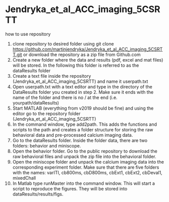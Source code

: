 # Jendryka_et_al_ACC_imaging_5CSRTT
how to use repository
1. clone repository to desired folder using git clone https://github.com/martinjendryka/Jendryka_et_al_ACC_imaging_5CSRTT.git or download the repository as a zip file from Github.com
2. Create a new folder where the data and results (pdf, excel and mat files) will be stored. In  the following this folder is referred to as the dataResults folder 
3. Create a text file inside the repository (Jendryka_et_al_ACC_imaging_5CSRTT) and name it userpath.txt
4. Open userpath.txt with a text editor and type in the directory of the DataResults folder you created in step 2. Make sure it ends with the name of the folder and there is no / at the end (i.e. yourpath/dataResults)
5. Start MATLAB (everything from v2019 should be fine) and using the editor go to the repository folder (Jendryka_et_al_ACC_imaging_5CSRTT)
6. In the command window, type add2path. This adds the functions and scripts to the path and creates a folder structure for storing the raw behavioral data and pre-processed calcium imaging data.
7. Go to the dataResults folder. Inside the folder data, there are two folders: behavior and miniscope. 
8. Open the behavior folder. Go to the public repository to download the raw behavioral files and unpack the zip file into the behavioral folder. 
9. Open the miniscope folder and unpack the calcium imaging data into the corresponding experiment folder. Make sure that there are five folders with the names: varITI, cb800ms, cbD800ms, cbExt1, cbExt2, cbDeval1, mixedChall
10. In Matlab type runMaster into the command window. This will start a script to reproduce the figures. They will be stored into dataResults/results/figs. 
